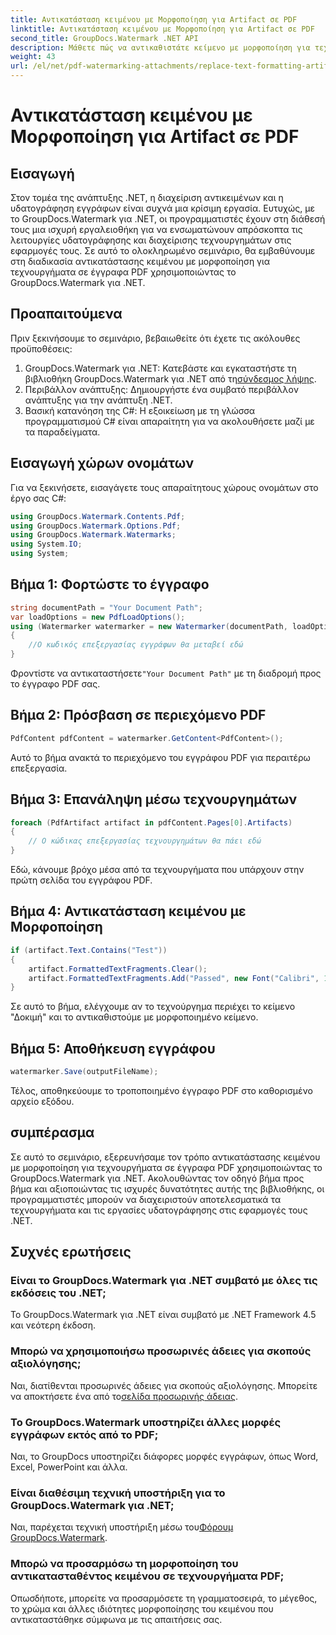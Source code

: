 ```yaml
---
title: Αντικατάσταση κειμένου με Μορφοποίηση για Artifact σε PDF
linktitle: Αντικατάσταση κειμένου με Μορφοποίηση για Artifact σε PDF
second_title: GroupDocs.Watermark .NET API
description: Μάθετε πώς να αντικαθιστάτε κείμενο με μορφοποίηση για τεχνουργήματα σε έγγραφα PDF χρησιμοποιώντας το GroupDocs.Watermark για .NET. Βελτιώστε τη διαχείριση εγγράφων χωρίς κόπο.
weight: 43
url: /el/net/pdf-watermarking-attachments/replace-text-formatting-artifact-pdf/
---
```


# Αντικατάσταση κειμένου με Μορφοποίηση για Artifact σε PDF

## Εισαγωγή
Στον τομέα της ανάπτυξης .NET, η διαχείριση αντικειμένων και η υδατογράφηση εγγράφων είναι συχνά μια κρίσιμη εργασία. Ευτυχώς, με το GroupDocs.Watermark για .NET, οι προγραμματιστές έχουν στη διάθεσή τους μια ισχυρή εργαλειοθήκη για να ενσωματώνουν απρόσκοπτα τις λειτουργίες υδατογράφησης και διαχείρισης τεχνουργημάτων στις εφαρμογές τους. Σε αυτό το ολοκληρωμένο σεμινάριο, θα εμβαθύνουμε στη διαδικασία αντικατάστασης κειμένου με μορφοποίηση για τεχνουργήματα σε έγγραφα PDF χρησιμοποιώντας το GroupDocs.Watermark για .NET.
## Προαπαιτούμενα
Πριν ξεκινήσουμε το σεμινάριο, βεβαιωθείτε ότι έχετε τις ακόλουθες προϋποθέσεις:
1.  GroupDocs.Watermark για .NET: Κατεβάστε και εγκαταστήστε τη βιβλιοθήκη GroupDocs.Watermark για .NET από τη[σύνδεσμος λήψης](https://releases.groupdocs.com/Watermark/net/).
2. Περιβάλλον ανάπτυξης: Δημιουργήστε ένα συμβατό περιβάλλον ανάπτυξης για την ανάπτυξη .NET.
3. Βασική κατανόηση της C#: Η εξοικείωση με τη γλώσσα προγραμματισμού C# είναι απαραίτητη για να ακολουθήσετε μαζί με τα παραδείγματα.

## Εισαγωγή χώρων ονομάτων
Για να ξεκινήσετε, εισαγάγετε τους απαραίτητους χώρους ονομάτων στο έργο σας C#:
```csharp
using GroupDocs.Watermark.Contents.Pdf;
using GroupDocs.Watermark.Options.Pdf;
using GroupDocs.Watermark.Watermarks;
using System.IO;
using System;
```
## Βήμα 1: Φορτώστε το έγγραφο
```csharp
string documentPath = "Your Document Path";
var loadOptions = new PdfLoadOptions();
using (Watermarker watermarker = new Watermarker(documentPath, loadOptions))
{
    //Ο κωδικός επεξεργασίας εγγράφων θα μεταβεί εδώ
}
```
 Φροντίστε να αντικαταστήσετε`"Your Document Path"` με τη διαδρομή προς το έγγραφο PDF σας.
## Βήμα 2: Πρόσβαση σε περιεχόμενο PDF
```csharp
PdfContent pdfContent = watermarker.GetContent<PdfContent>();
```
Αυτό το βήμα ανακτά το περιεχόμενο του εγγράφου PDF για περαιτέρω επεξεργασία.
## Βήμα 3: Επανάληψη μέσω τεχνουργημάτων
```csharp
foreach (PdfArtifact artifact in pdfContent.Pages[0].Artifacts)
{
    // Ο κώδικας επεξεργασίας τεχνουργημάτων θα πάει εδώ
}
```
Εδώ, κάνουμε βρόχο μέσα από τα τεχνουργήματα που υπάρχουν στην πρώτη σελίδα του εγγράφου PDF.
## Βήμα 4: Αντικατάσταση κειμένου με Μορφοποίηση
```csharp
if (artifact.Text.Contains("Test"))
{
    artifact.FormattedTextFragments.Clear();
    artifact.FormattedTextFragments.Add("Passed", new Font("Calibri", 19, FontStyle.Bold), Color.Red, Color.Aqua);
}
```
Σε αυτό το βήμα, ελέγχουμε αν το τεχνούργημα περιέχει το κείμενο "Δοκιμή" και το αντικαθιστούμε με μορφοποιημένο κείμενο.
## Βήμα 5: Αποθήκευση εγγράφου
```csharp
watermarker.Save(outputFileName);
```
Τέλος, αποθηκεύουμε το τροποποιημένο έγγραφο PDF στο καθορισμένο αρχείο εξόδου.

## συμπέρασμα
Σε αυτό το σεμινάριο, εξερευνήσαμε τον τρόπο αντικατάστασης κειμένου με μορφοποίηση για τεχνουργήματα σε έγγραφα PDF χρησιμοποιώντας το GroupDocs.Watermark για .NET. Ακολουθώντας τον οδηγό βήμα προς βήμα και αξιοποιώντας τις ισχυρές δυνατότητες αυτής της βιβλιοθήκης, οι προγραμματιστές μπορούν να διαχειριστούν αποτελεσματικά τα τεχνουργήματα και τις εργασίες υδατογράφησης στις εφαρμογές τους .NET.
## Συχνές ερωτήσεις
### Είναι το GroupDocs.Watermark για .NET συμβατό με όλες τις εκδόσεις του .NET;
Το GroupDocs.Watermark για .NET είναι συμβατό με .NET Framework 4.5 και νεότερη έκδοση.
### Μπορώ να χρησιμοποιήσω προσωρινές άδειες για σκοπούς αξιολόγησης;
 Ναι, διατίθενται προσωρινές άδειες για σκοπούς αξιολόγησης. Μπορείτε να αποκτήσετε ένα από το[σελίδα προσωρινής άδειας](https://purchase.groupdocs.com/temporary-license/).
### Το GroupDocs.Watermark υποστηρίζει άλλες μορφές εγγράφων εκτός από το PDF;
Ναι, το GroupDocs υποστηρίζει διάφορες μορφές εγγράφων, όπως Word, Excel, PowerPoint και άλλα.
### Είναι διαθέσιμη τεχνική υποστήριξη για το GroupDocs.Watermark για .NET;
 Ναι, παρέχεται τεχνική υποστήριξη μέσω του[Φόρουμ GroupDocs.Watermark](https://forum.groupdocs.com/c/watermark/19).
### Μπορώ να προσαρμόσω τη μορφοποίηση του αντικατασταθέντος κειμένου σε τεχνουργήματα PDF;
Οπωσδήποτε, μπορείτε να προσαρμόσετε τη γραμματοσειρά, το μέγεθος, το χρώμα και άλλες ιδιότητες μορφοποίησης του κειμένου που αντικαταστάθηκε σύμφωνα με τις απαιτήσεις σας.